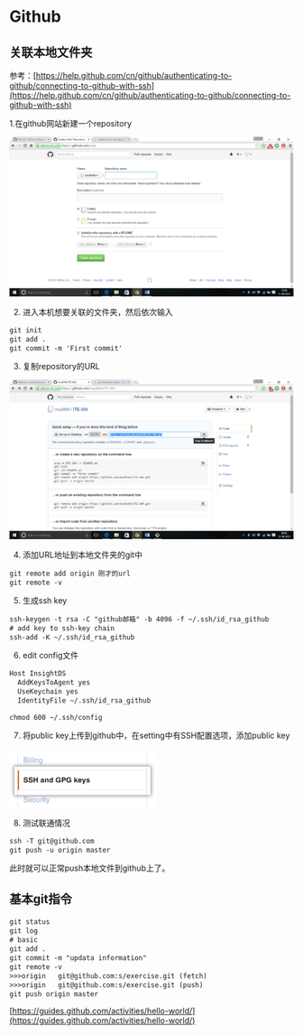 # Github

## 关联本地文件夹

参考：[https://help.github.com/cn/github/authenticating-to-github/connecting-to-github-with-ssh](https://help.github.com/cn/github/authenticating-to-github/connecting-to-github-with-ssh)

1.在github网站新建一个repository

![](../.gitbook/assets/image%20%2810%29.png)

2. 进入本机想要关联的文件夹，然后依次输入

```text
git init
git add .
git commit -m 'First commit'
```

3. 复制repository的URL

![](../.gitbook/assets/image%20%2826%29.png)

4. 添加URL地址到本地文件夹的git中

```text
git remote add origin 刚才的url
git remote -v
```

5. 生成ssh key

```text
ssh-keygen -t rsa -C "github邮箱" -b 4096 -f ~/.ssh/id_rsa_github
# add key to ssh-key chain
ssh-add -K ~/.ssh/id_rsa_github
```

6. edit config文件

```text
Host InsightDS
  AddKeysToAgent yes
  UseKeychain yes
  IdentityFile ~/.ssh/id_rsa_github
```

```text
chmod 600 ~/.ssh/config
```

7. 将public key上传到github中，在setting中有SSH配置选项，添加public key

![](../.gitbook/assets/image%20%2831%29.png)

8. 测试联通情况

```text
ssh -T git@github.com
git push -u origin master
```

此时就可以正常push本地文件到github上了。

## 基本git指令

```text
git status
git log
# basic
git add .
git commit -m "updata information"
git remote -v
>>>origin	git@github.com:s/exercise.git (fetch)
>>>origin	git@github.com:s/exercise.git (push)
git push origin master
```

[https://guides.github.com/activities/hello-world/](https://guides.github.com/activities/hello-world/)




